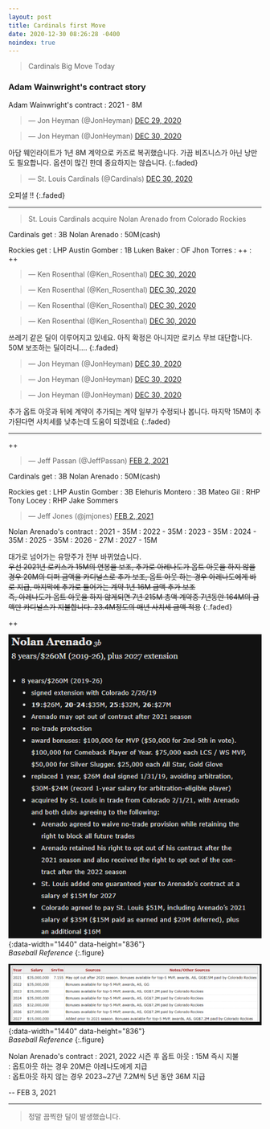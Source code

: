 ```yaml
---
layout: post
title: Cardinals first Move
date: 2020-12-30 08:26:28 -0400
noindex: true
---
```


> Cardinals Big Move Today

### Adam Wainwright's contract story

Adam Wainwright's contract
: 2021 - 8M

<script async src="//platform.twitter.com/widgets.js" charset="utf-8"></script>
<blockquote class="twitter-tweet" data-lang="en">
  &mdash; Jon Heyman (@JonHeyman)
  <a href="https://twitter.com/JonHeyman/status/1354943505701994501">DEC 29, 2020</a>
</blockquote>

<script async src="//platform.twitter.com/widgets.js" charset="utf-8"></script>
<blockquote class="twitter-tweet" data-lang="en">
  &mdash; Jon Heyman (@JonHeyman)
  <a href="https://twitter.com/JonHeyman/status/1355280231255470085">DEC 30, 2020</a>
</blockquote>

아담 웨인라이트가 1년 8M 계약으로 카즈로 복귀했습니다. 가끔 비즈니스가 아닌 낭만도 필요합니다. 옵션이 많긴 한데 중요하지는 않습니다.
{:.faded}

<script async src="//platform.twitter.com/widgets.js" charset="utf-8"></script>
<blockquote class="twitter-tweet" data-lang="en">
  &mdash; St. Louis Cardinals (@Cardinals)
  <a href="https://twitter.com/Cardinals/status/1355184193773383681">DEC 30, 2020</a>
</blockquote>

오피셜 !!
{:.faded}

---

> St. Louis Cardinals acquire Nolan Arenado from Colorado Rockies

Cardinals get
: 3B Nolan Arenado
: 50M(cash)

Rockies get
: LHP Austin Gomber
: 1B Luken Baker
: OF Jhon Torres
: ++
: ++

<script async src="//platform.twitter.com/widgets.js" charset="utf-8"></script>
<blockquote class="twitter-tweet" data-lang="en">
  &mdash; Ken Rosenthal (@Ken_Rosenthal)
  <a href="https://twitter.com/Ken_Rosenthal/status/1355345919185743873">DEC 30, 2020</a>
</blockquote>

<script async src="//platform.twitter.com/widgets.js" charset="utf-8"></script>
<blockquote class="twitter-tweet" data-lang="en">
  &mdash; Ken Rosenthal (@Ken_Rosenthal)
  <a href="https://twitter.com/Ken_Rosenthal/status/1355347218878902273">DEC 30, 2020</a>
</blockquote>

<script async src="//platform.twitter.com/widgets.js" charset="utf-8"></script>
<blockquote class="twitter-tweet" data-lang="en">
  &mdash; Ken Rosenthal (@Ken_Rosenthal)
  <a href="https://twitter.com/Ken_Rosenthal/status/1355349756718043138">DEC 30, 2020</a>
</blockquote>

<script async src="//platform.twitter.com/widgets.js" charset="utf-8"></script>
<blockquote class="twitter-tweet" data-lang="en">
  &mdash; Ken Rosenthal (@Ken_Rosenthal)
  <a href="https://twitter.com/Ken_Rosenthal/status/1355353447021871106">DEC 30, 2020</a>
</blockquote>

쓰레기 같은 딜이 이루어지고 있네요. 아직 확정은 아니지만 로키스 무브 대단합니다. 50M 보조하는 딜이라니....
{:.faded}

<script async src="//platform.twitter.com/widgets.js" charset="utf-8"></script>
<blockquote class="twitter-tweet" data-lang="en">
  &mdash; Jon Heyman (@JonHeyman)
  <a href="https://twitter.com/JonHeyman/status/1355371941809549313">DEC 30, 2020</a>
</blockquote>

<script async src="//platform.twitter.com/widgets.js" charset="utf-8"></script>
<blockquote class="twitter-tweet" data-lang="en">
  &mdash; Jon Heyman (@JonHeyman)
  <a href="https://twitter.com/JonHeyman/status/1355372936182509569">DEC 30, 2020</a>
</blockquote>

<script async src="//platform.twitter.com/widgets.js" charset="utf-8"></script>
<blockquote class="twitter-tweet" data-lang="en">
  &mdash; Jon Heyman (@JonHeyman)
  <a href="https://twitter.com/JonHeyman/status/1355373629639430144">DEC 30, 2020</a>
</blockquote>

추가 옵트 아웃과 뒤에 계약이 추가되는 계약 일부가 수정되나 봅니다. 마지막 15M이 추가된다면 사치세를 낮추는데 도움이 되겠네요
{:.faded}

---

++

<script async src="//platform.twitter.com/widgets.js" charset="utf-8"></script>
<blockquote class="twitter-tweet" data-lang="en">
  &mdash; Jeff Passan (@JeffPassan)
  <a href="https://twitter.com/JeffPassan/status/1356432993238343682">FEB 2, 2021</a>
</blockquote>

Cardinals get
: 3B Nolan Arenado
: 50M(cash)

Rockies get
: LHP Austin Gomber
: 3B Elehuris Montero
: 3B Mateo Gil
: RHP Tony Locey
: RHP Jake Sommers

<script async src="//platform.twitter.com/widgets.js" charset="utf-8"></script>
<blockquote class="twitter-tweet" data-lang="en">
  &mdash; Jeff Jones (@jmjones)
  <a href="https://twitter.com/jmjones/status/1356450631427514369">FEB 2, 2021</a>
</blockquote>

Nolan Arenado's contract
: 2021 - 35M
: 2022 - 35M
: 2023 - 35M
: 2024 - 35M
: 2025 - 35M
: 2026 - 27M
: 2027 - 15M

대가로 넘어가는 유망주가 전부 바뀌었습니다.    
~~우선 2021년 로키스가 15M의 연봉을 보조, 추가로 아레나도가 옵트 아웃을 하지 않을 경우 20M의 디퍼 금액을 카디널스로 추가 보조, 옵트 아웃 하는 경우 아레나도에게 바로 지급, 마지막에 추가로 들어가는 계약 1년 16M 금액 추가 보조   
즉, 아레나도가 옵트 아웃을 하지 않게되면 7년 215M 총액 계약중 7년동안 164M의 금액만 카디널스가 지불합니다. 23.4M정도의 매년 사치세 금액 적용~~
{:.faded}

++

![Nolan Arenado](/image/nolanarenado1.png){:data-width="1440" data-height="836"}   
*Baseball Reference*
{:.figure}

![Nolan Arenado](/image/nolanarenado2.png){:data-width="1440" data-height="836"}   
*Baseball Reference*
{:.figure}

Nolan Arenado's contract
: 2021, 2022 시즌 후 옵트 아웃
: 15M 즉시 지불   
: 옵트아웃 하는 경우 20M은 아레나도에게 지급   
: 옵트아웃 하지 않는 경우 2023~27년 7.2M씩 5년 동안 36M 지급   

 -- FEB 3, 2021

---

> 정말 끔찍한 딜이 발생했습니다.
